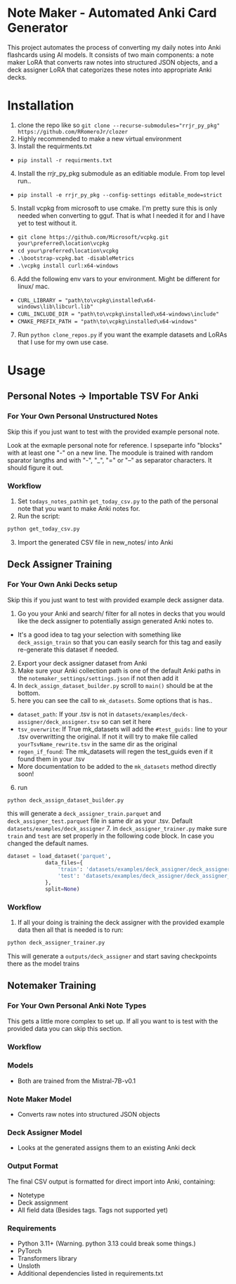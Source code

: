 # Note Maker - Automated Anki Card Generator

This project automates the process of converting my daily notes into Anki flashcards using AI models. It consists of two main components: a note maker LoRA that converts raw notes into structured JSON objects, and a deck assigner LoRA that categorizes these notes into appropriate Anki decks.

# Installation

1. clone the repo like so
`git clone --recurse-submodules="rrjr_py_pkg" https://github.com/RRomeroJr/clozer`
2. Highly recommended to make a new virtual environment
3. Install the requirments.txt
  - `pip install -r requirments.txt`
4. Install the rrjr_py_pkg submodule as an editiable module. From top level run..
  - `pip install -e rrjr_py_pkg --config-settings editable_mode=strict`
5. Install vcpkg from microsoft to use cmake. I'm pretty sure this is only needed when converting to gguf. That is what I needed it for and I have yet to test without it.
  - `git clone https://github.com/Microsoft/vcpkg.git your\preferred\location\vcpkg`
  - `cd your\preferred\location\vcpkg`
  - `.\bootstrap-vcpkg.bat -disableMetrics`
  - `.\vcpkg install curl:x64-windows`
6. Add the following env vars to your environment. Might be different for linux/ mac.
  - `CURL_LIBRARY = "path\to\vcpkg\installed\x64-windows\lib\libcurl.lib"`
  - `CURL_INCLUDE_DIR = "path\to\vcpkg\installed\x64-windows\include"`
  - `CMAKE_PREFIX_PATH = "path\to\vcpkg\installed\x64-windows"`
7. Run `python clone_repos.py` if you want the example datasets and LoRAs that I use for my own use case.

# Usage

## Personal Notes -> Importable TSV For Anki

### For Your Own Personal Unstructured Notes
Skip this if you just want to test with the provided example personal note.

Look at the exmaple personal note for reference. I spseparte info "blocks" with at least one "-" on a new line. The moodule is trained with random sparator langths and with "-", "_", "=" or "–" as separator characters. It should figure it out.

### Workflow
1. Set `todays_notes_path`in `get_today_csv.py` to the path of the personal note that you want to make Anki notes for.
2. Run the script:
```bash
python get_today_csv.py
```
3. Import the generated CSV file in new_notes/ into Anki

## Deck Assigner Training

### For Your Own Anki Decks setup
Skip this if you just want to test with provided example deck assigner data.

1. Go you your Anki and search/ filter for all notes in decks that you would like the deck assigner to potentially assign generated Anki notes to.
  - It's a good idea to tag your selection with something like `deck_assign_train` so that you can easily search for this tag and easily re-generate this dataset if needed.
2. Export your deck assigner dataset from Anki
3. Make sure your Anki collection path is one of the default Anki paths in the `notemaker_settings/settings.json` if not then add it
4. In `deck_assign_dataset_builder.py` scroll to `main()` should be at the bottom.
5. here you can see the call to `mk_datasets`. Some options that is has..
  - `dataset_path`: If your .tsv is not in `datasets/examples/deck-assigner/deck_assigner.tsv` so can set it here
  - `tsv_overwrite`: If True mk_datasets will add the `#test_guids:` line to your .tsv overwritting the original. If not it will try to make file called `yourTsvName_rewrite.tsv` in the same dir as the original
  - `regen_if_found`: The mk_datasets will regen the test_guids even if it found them in your .tsv
  - More documentation to be added to the `mk_datasets` method directly soon! 
6. run
```bash
python deck_assign_dataset_builder.py
```
this will generate a `deck_assigner_train.parquet` and `deck_assigner_test.parquet` file in same dir as your .tsv. Default `datasets/examples/deck_assigner`
7. in `deck_assigner_trainer.py` make sure `train` and `test` are set properly in the following code block. In case you changed the default names.
```python
dataset = load_dataset('parquet',
            data_files={
                'train': 'datasets/examples/deck_assigner/deck_assigner_train.parquet',
                'test': 'datasets/examples/deck_assigner/deck_assigner_train.parquet'
            },
            split=None)
```
### Workflow
1. If all your doing is training the deck assigner with the provided example data then all that is needed is to run:
```bash
python deck_assigner_trainer.py
```

This will generate a `outputs/deck_assigner` and start saving checkpoints there as the model trains

## Notemaker Training

### For Your Own Personal Anki Note Types
This gets a little more complex to set up. If all you want to is test with the provided data you can skip this section.

### Workflow
### Models
- Both are trained from the Mistral-7B-v0.1

### Note Maker Model
- Converts raw notes into structured JSON objects

### Deck Assigner Model
- Looks at the generated assigns them to an existing Anki deck

### Output Format

The final CSV output is formatted for direct import into Anki, containing:
- Notetype
- Deck assignment
- All field data (Besides tags. Tags not supported yet)

### Requirements

- Python 3.11+ (Warning. python 3.13 could break some things.)
- PyTorch
- Transformers library
- Unsloth
- Additional dependencies listed in requirements.txt
